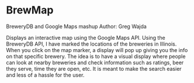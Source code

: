 # BrewMap
BreweryDB and Google Maps mashup
Author: Greg Wajda


Displays an interactive map using the Google Maps API. Using the BreweryDB API, I have marked the locations of the breweries in Illinois. When you click on the map marker, a display will pop up giving you the info on that specific brewery. The idea is to have a visual display where people can look at nearby breweries and check information such as ratings, beer they serve, time they are open, etc. It is meant to make the search easier and less of a hassle for the user.
